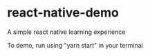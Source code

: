 # react-native-demo

A simple react native learning experience

To demo, run using "yarn start" in your terminal
